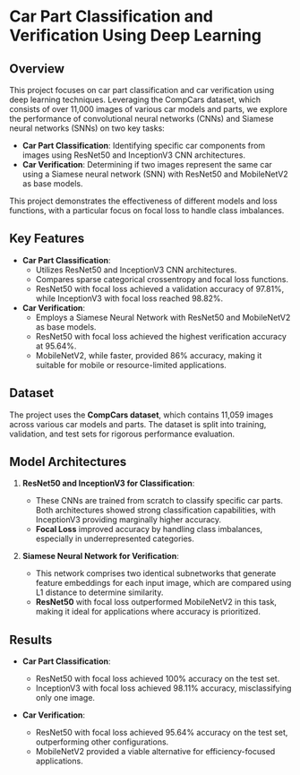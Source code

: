 # Car Part Classification and Verification Using Deep Learning

## Overview
This project focuses on car part classification and car verification using deep learning techniques. Leveraging the CompCars dataset, which consists of over 11,000 images of various car models and parts, we explore the performance of convolutional neural networks (CNNs) and Siamese neural networks (SNNs) on two key tasks:
- **Car Part Classification**: Identifying specific car components from images using ResNet50 and InceptionV3 CNN architectures.
- **Car Verification**: Determining if two images represent the same car using a Siamese neural network (SNN) with ResNet50 and MobileNetV2 as base models.

This project demonstrates the effectiveness of different models and loss functions, with a particular focus on focal loss to handle class imbalances.

## Key Features
- **Car Part Classification**:
  - Utilizes ResNet50 and InceptionV3 CNN architectures.
  - Compares sparse categorical crossentropy and focal loss functions.
  - ResNet50 with focal loss achieved a validation accuracy of 97.81%, while InceptionV3 with focal loss reached 98.82%.
- **Car Verification**:
  - Employs a Siamese Neural Network with ResNet50 and MobileNetV2 as base models.
  - ResNet50 with focal loss achieved the highest verification accuracy at 95.64%.
  - MobileNetV2, while faster, provided 86% accuracy, making it suitable for mobile or resource-limited applications.

## Dataset
The project uses the **CompCars dataset**, which contains 11,059 images across various car models and parts. The dataset is split into training, validation, and test sets for rigorous performance evaluation.

## Model Architectures
1. **ResNet50 and InceptionV3 for Classification**:
   - These CNNs are trained from scratch to classify specific car parts. Both architectures showed strong classification capabilities, with InceptionV3 providing marginally higher accuracy.
   - **Focal Loss** improved accuracy by handling class imbalances, especially in underrepresented categories.

2. **Siamese Neural Network for Verification**:
   - This network comprises two identical subnetworks that generate feature embeddings for each input image, which are compared using L1 distance to determine similarity.
   - **ResNet50** with focal loss outperformed MobileNetV2 in this task, making it ideal for applications where accuracy is prioritized.

## Results
- **Car Part Classification**:
  - ResNet50 with focal loss achieved 100% accuracy on the test set.
  - InceptionV3 with focal loss achieved 98.11% accuracy, misclassifying only one image.

- **Car Verification**:
  - ResNet50 with focal loss achieved 95.64% accuracy on the test set, outperforming other configurations.
  - MobileNetV2 provided a viable alternative for efficiency-focused applications.


